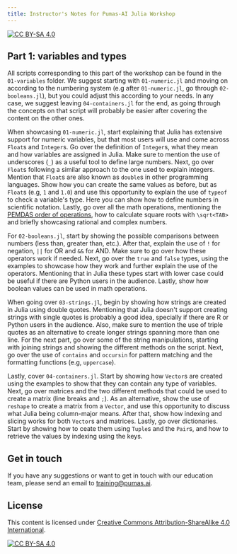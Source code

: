 ```yaml
---
title: Instructor's Notes for Pumas-AI Julia Workshop 
---
```


[![CC BY-SA 4.0](https://img.shields.io/badge/License-CC%20BY--SA%204.0-lightgrey.svg)](http://creativecommons.org/licenses/by-sa/4.0/)

## Part 1: variables and types

All scripts corresponding to this part of the workshop can be found in the `01-variables` folder. We suggest starting
with `01-numeric.jl` and moving on according to the numbering system (e.g after `01-numeric.jl`, go through `02-booleans.jl`),
but you could adjust this according to your needs. In any case, we suggest leaving `04-containers.jl` for the end, as going
through the concepts on that script will probably be easier after covering the content on the other ones.

When showcasing `01-numeric.jl`, start explaining that Julia has extensive support for numeric variables, but that
most users will use and come across `Float`s and `Integer`s. Go over the definition of `Integer`s, what they mean
and how variables are assigned in Julia. Make sure to mention the use of underscores (`_`) as a useful tool to define 
large numbers. Next, go over `Float`s following a similar approach to the one used to explain integers. Mention that
`Float`s are also known as `double`s in other programming languages. Show how you can create the same values as before, 
but as `Float`s (e.g, `1` and `1.0`) and use this opportunity to explain the use of `typeof` to check a variable's type. 
Here you can show how to define numbers in scientific notation. Lastly, go over all the math operations, mentioning the 
[PEMDAS order of operations](https://en.wikipedia.org/wiki/Order_of_operations), how to calculate square roots with `\sqrt<TAB>` 
and briefly showcasing rational and complex numbers.

For `02-booleans.jl`, start by showing the possible comparisons between numbers (less than, greater than, etc.). After that,
explain the use of `!` for negation, `||` for OR and `&&` for AND. Make sure to go over how these operators work if needed.
Next, go over the `true` and `false` types, using the examples to showcase how they work and further explain the use of the 
operators. Mentioning that in Julia these types start with lower case could be useful if there are Python users in the
audience. Lastly, show how boolean values can be used in math operations.

When going over `03-strings.jl`, begin by showing how strings are created in Julia using double quotes. Mentioning that Julia
doesn't support creating strings with single quotes is probably a good idea, specially if there are R or Python users in the 
audience. Also, make sure to mention the use of triple quotes as an alternative to create longer strings spanning more than one
line. For the next part, go over some of the string manipulations, starting with joining strings and showing the different methods
on the script. Next, go over the use of `contains` and `occursin` for pattern matching and the formatting functions (e.g, `uppercase`).

Lastly, cover `04-containers.jl`. Start by showing how `Vector`s are created using the examples to show that they can contain any type
of variables. Next, go over matrices and the two different methods that could be used to create a matrix (line breaks and `;`). As an
alternative, show the use of `reshape` to create a matrix from a `Vector`, and use this opportunity to discuss what Julia being column-major
means. After that, show how indexing and slicing works for both `Vector`s and matrices. Lastly, go over dictionaries. Start by showing how to
ceate them using `Tuple`s and the `Pair`s, and how to retrieve the values by indexing using the keys.

## Get in touch

If you have any suggestions or want to get in touch with our education team,
please send an email to <training@pumas.ai>.

## License

This content is licensed under [Creative Commons Attribution-ShareAlike 4.0 International](http://creativecommons.org/licenses/by-sa/4.0/).

[![CC BY-SA 4.0](https://licensebuttons.net/l/by-sa/4.0/88x31.png)](http://creativecommons.org/licenses/by-sa/4.0/)
